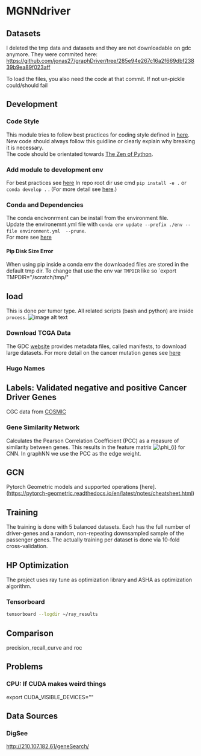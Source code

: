# MGNNdriver



## Datasets
I deleted the tmp data and datasets and they are not downloadable on gdc anymore. They were commited here:
https://github.com/jonas27/graphDriver/tree/285e94e267c16a2f669dbf23839b9ea89f023aff

To load the files, you also need the code at that commit. If not un-pickle could/should fail

## Development

### Code Style
This module tries to follow best practices for coding style defined in [here](https://google.github.io/styleguide/pyguide.html).  
New code should always follow this guidline or clearly explain why breaking it is necessary.  
The code should be orientated towards [The Zen of Python](https://www.python.org/dev/peps/pep-0020/).

### Add module to development env
For best practices see [here](https://docs.pytest.org/en/6.2.x/goodpractices.html)
In repo root dir use cmd `pip install -e .` or `conda develop .` . (For more detail see [here](https://stackoverflow.com/questions/37006114/anaconda-permanently-include-external-packages-like-in-pythonpath).)

### Conda and Dependencies
The conda encivonrment can be install from the environment file.  
Update the environemnt.yml file with `conda env update --prefix ./env --file environment.yml  --prune`.  
For more see [here](https://docs.conda.io/projects/conda/en/latest/user-guide/tasks/manage-environments.html#updating-an-environment)

#### Pip Disk Size Error
When using pip inside a conda env the downloaded files are stored in the default tmp dir. 
To change that use the env var `TMPDIR` like so `export TMPDIR="/scratch/tmp/"


## load
This is done per tumor type. All related scripts (bash and python) are inside `process`.
<img src="https://docs.google.com/drawings/d/1_dEDg8iABWEWkyjAR7wKZHrhrgYfe9FI443HbtlObxw/export/png" alt="image alt text">

### Download TCGA Data
The GDC [website](https://portal.gdc.cancer.gov/) provides metadata files, called manifests, to download large datasets.
For more detail on the cancer mutation genes see [here](https://docs.gdc.cancer.gov/Data/File_Formats/MAF_Format/)

### Hugo Names

## Labels: Validated negative and positive Cancer Driver Genes
CGC data from [COSMIC](https://cancer.sanger.ac.uk/cosmic/census?tier=1)

### Gene Similarity Network
Calculates the Pearson Correlation Coefficient (PCC) as a measure of similarity between genes. This results in the feature matrix <img src="https://latex.codecogs.com/gif.latex?\phi_{i}" title="\phi_{i}" /> for CNN.
In graphNN we use the PCC as the edge weight.


## GCN
Pytorch Geometric models and supported operations [here].(https://pytorch-geometric.readthedocs.io/en/latest/notes/cheatsheet.html)  



## Training
The training is done with 5 balanced datasets. Each has the full number of driver-genes and a random, non-repeating downsampled sample of the passenger genes. The actually training per dataset is done via 10-fold cross-validation.


## HP Optimization
The project uses ray tune as optimization library and ASHA as optimization algorithm.

### Tensorboard
```bash
tensorboard --logdir ~/ray_results
```
## Comparison
precision_recall_curve and roc

## Problems

### CPU: If CUDA makes weird things
export CUDA_VISIBLE_DEVICES=""

## Data Sources

### DigSee
http://210.107.182.61/geneSearch/

